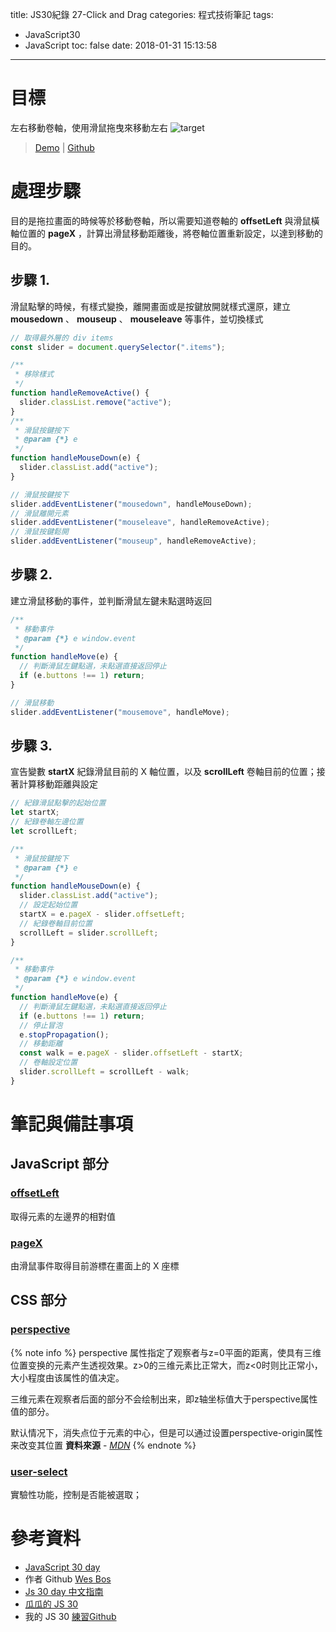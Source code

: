 title: JS30紀錄 27-Click and Drag
categories: 程式技術筆記
tags:
  - JavaScript30
  - JavaScript
toc: false
date: 2018-01-31 15:13:58
---

# 目標

左右移動卷軸，使用滑鼠拖曳來移動左右
![target](https://lh3.googleusercontent.com/o4X9v8Frhbw_lW45gBPjCXFgflOQL1xcoWUTL3KAf6OIfnxzO_t2M8JIMI3YMIzprU76aQOez85jNqXbUhaCNP_azfDyA0W4LInRwBkI7mYhgkq7DNSGqWAGdgn9TWHueYcwhuPzcjEQt5T5PJwzxK1ECbFxVQp-WEulIuIzmSSpMD0Nk0A2AwoXWyN6bQdw0O3lRi3lRCvHcK7hL5uLocjjoaqGBXMWBhL3g3-ig13lo-MokWpXwKVAgpsY5OihrAVai_FxW7IhMUgNaCsNfilM6xXZEx2XyfpFxYKp4syDAdEJmFvGuLQA3TLvM9ynSKdNrKWvb7X--j-8SAMpzG0GSZv_e9yS0aV7xyJ613F-Kbb1AC6aLLMKbjrg0Aiyy7ngLK_mxiiGwXuXhoGPpGzWHo416nfi2nvYXHDrOX9o7bpeHn2z0Z-NmU2-G5vmbLpoZMkuhplFQtsBY6P1kATgydK2Za3BDvXLa1oPkPTiowDHdIj9k8btb_SJZ5ZjJmK-eCaRWeOAml7WSNerOD2jGXqE7f9_mtK2c8YuCScaXMeCxxg9LVONAjyYyagfIT4z4exyjk-qvh9b7qfmwt80YmE5W1PLQlkoJ8US2t_JQuouNCRwR8Cr2uhrENLUSxM7BKkYOY9U85yVYWIbv141KfJ_OX25=w794-h350-no)
<!-- more -->
> [Demo](https://shunnien.github.io/JavaScript30day/day_27/) | [Github](https://github.com/shunnien/JavaScript30day)

# 處理步驟

目的是拖拉畫面的時候等於移動卷軸，所以需要知道卷軸的 **offsetLeft** 與滑鼠橫軸位置的 **pageX** ，計算出滑鼠移動距離後，將卷軸位置重新設定，以達到移動的目的。

## 步驟 1.

滑鼠點擊的時候，有樣式變換，離開畫面或是按鍵放開就樣式還原，建立 **mousedown** 、 **mouseup** 、 **mouseleave** 等事件，並切換樣式

``` js
// 取得最外層的 div items
const slider = document.querySelector(".items");

/**
 * 移除樣式
 */
function handleRemoveActive() {
  slider.classList.remove("active");
}
/**
 * 滑鼠按鍵按下
 * @param {*} e
 */
function handleMouseDown(e) {
  slider.classList.add("active");
}

// 滑鼠按鍵按下
slider.addEventListener("mousedown", handleMouseDown);
// 滑鼠離開元素
slider.addEventListener("mouseleave", handleRemoveActive);
// 滑鼠按鍵鬆開
slider.addEventListener("mouseup", handleRemoveActive);
```

## 步驟 2.

建立滑鼠移動的事件，並判斷滑鼠左鍵未點選時返回

``` js
/**
 * 移動事件
 * @param {*} e window.event
 */
function handleMove(e) {
  // 判斷滑鼠左鍵點選，未點選直接返回停止
  if (e.buttons !== 1) return;
}

// 滑鼠移動
slider.addEventListener("mousemove", handleMove);

```

## 步驟 3.

宣告變數 **startX** 紀錄滑鼠目前的 X 軸位置，以及 **scrollLeft** 卷軸目前的位置；接著計算移動距離與設定

``` js
// 紀錄滑鼠點擊的起始位置
let startX;
// 紀錄卷軸左邊位置
let scrollLeft;

/**
 * 滑鼠按鍵按下
 * @param {*} e
 */
function handleMouseDown(e) {
  slider.classList.add("active");
  // 設定起始位置
  startX = e.pageX - slider.offsetLeft;
  // 紀錄卷軸目前位置
  scrollLeft = slider.scrollLeft;
}

/**
 * 移動事件
 * @param {*} e window.event
 */
function handleMove(e) {
  // 判斷滑鼠左鍵點選，未點選直接返回停止
  if (e.buttons !== 1) return;
  // 停止冒泡
  e.stopPropagation();
  // 移動距離
  const walk = e.pageX - slider.offsetLeft - startX;
  // 卷軸設定位置
  slider.scrollLeft = scrollLeft - walk;
}

```

# 筆記與備註事項

## JavaScript 部分

### [offsetLeft][3]

取得元素的左邊界的相對值

### [pageX][4]

由滑鼠事件取得目前游標在畫面上的 X 座標

## CSS 部分

### [perspective][1]

{% note info %}
perspective 属性指定了观察者与z=0平面的距离，使具有三维位置变换的元素产生透视效果。z>0的三维元素比正常大，而z<0时则比正常小，大小程度由该属性的值决定。

三维元素在观察者后面的部分不会绘制出来，即z轴坐标值大于perspective属性值的部分。

默认情况下，消失点位于元素的中心，但是可以通过设置perspective-origin属性来改变其位置
**資料來源** - [*MDN*](https://developer.mozilla.org/zh-CN/docs/Web/CSS/perspective)
{% endnote %}

### [user-select][2]

實驗性功能，控制是否能被選取；

# 參考資料
- [JavaScript 30 day](https://javascript30.com/)
- 作者 Github [Wes Bos](https://github.com/wesbos)
- [Js 30 day 中文指南](https://github.com/soyaine/JavaScript30)
- [瓜瓜的 JS 30](https://github.com/guahsu/JavaScript30)
- 我的 JS 30 [練習Github](https://github.com/shunnien/JavaScript30day)

[1]: https://developer.mozilla.org/en-US/docs/Web/CSS/perspective
[2]: https://developer.mozilla.org/en-US/docs/Web/CSS/user-select
[3]: https://developer.mozilla.org/zh-TW/docs/Web/API/HTMLElement/offsetLeft
[4]: https://developer.mozilla.org/en-US/docs/Web/API/MouseEvent/pageX
